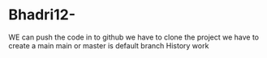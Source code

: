 # Bhadri12-

WE can push the code in to github 
we have to clone the project 
we have to create a main 
main or master is default branch 
History work 
